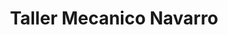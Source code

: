 ---
title: "Taller Mecanico Navarro"
url: /san-jose/taller-mecanico-navarro/
shop: Autowerkstatt
---